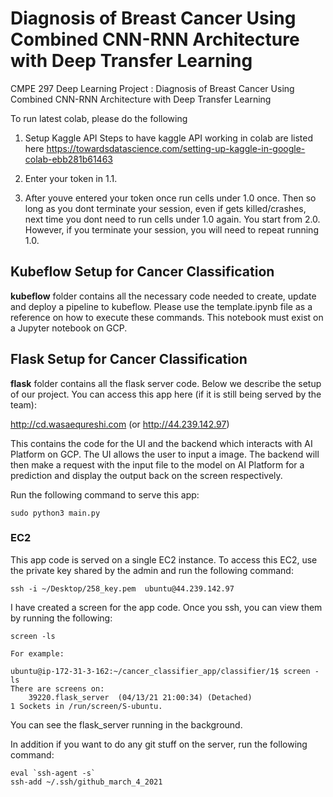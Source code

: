 #  Diagnosis of Breast Cancer Using Combined CNN-RNN Architecture with Deep Transfer Learning

CMPE 297 Deep Learning Project : Diagnosis of Breast Cancer Using Combined CNN-RNN Architecture with Deep Transfer Learning


To run latest colab, please do the following
1. Setup Kaggle API
Steps to have kaggle API working in colab are listed here
https://towardsdatascience.com/setting-up-kaggle-in-google-colab-ebb281b61463

2. Enter your token in 1.1. 

3. After youve entered your token once run cells under 1.0 once. Then so long as you dont terminate your session, even if gets killed/crashes,
next time you dont need to run cells under 1.0 again. You start from 2.0. However, if you terminate your session, you will need to repeat running 1.0.

## Kubeflow Setup for Cancer Classification

**kubeflow** folder contains all the necessary code needed to create, update and deploy a pipeline to kubeflow. Please use the template.ipynb file as a reference on how to execute these commands. This notebook must exist on a Jupyter notebook on GCP.

## Flask Setup for Cancer Classification
**flask** folder contains all the flask server code. Below we describe the setup of our project. You can access this app here (if it is still being served by the team):

http://cd.wasaequreshi.com (or http://44.239.142.97)

This contains the code for the UI and the backend which interacts with AI Platform on GCP. The UI allows the user to input a image. The backend will then make a request with the input file to the model on AI Platform for a prediction and display the output back on the screen respectively.

Run the following command to serve this app:

```
sudo python3 main.py
```

### EC2
This app code is served on a single EC2 instance. To access this EC2, use the private key shared by the admin and run the following command:

```
ssh -i ~/Desktop/258_key.pem  ubuntu@44.239.142.97
```

I have created a screen for the app code. Once you ssh, you can view them by running the following:

```
screen -ls

For example:

ubuntu@ip-172-31-3-162:~/cancer_classifier_app/classifier/1$ screen -ls
There are screens on:
	39220.flask_server	(04/13/21 21:00:34)	(Detached)
1 Sockets in /run/screen/S-ubuntu.
```

You can see the flask_server running in the background.

In addition if you want to do any git stuff on the server, run the following command:

```
eval `ssh-agent -s`
ssh-add ~/.ssh/github_march_4_2021
```